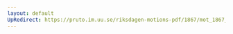 ```yaml
---
layout: default
UpRedirect: https://pruto.im.uu.se/riksdagen-motions-pdf/1867/mot_1867__fk__32/mot_1867__fk__32-002.pdf
---
```

